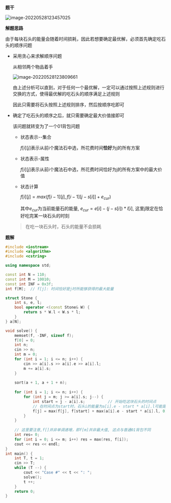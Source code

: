 **题干**

![image-20220528123457025](http://www.cdn.liver0377.xyz/typora/202205281235438.png)



**解题思路**

由于每块石头的能量会随着时间损耗，因此若想要确定最优解，必须首先确定吃石头的顺序问题

- 采用贪心来求解顺序问题

  从相邻两个物品着手

  ![image-20220528123809661](http://www.cdn.liver0377.xyz/typora/202205281238341.png)

  由上述分析可以直到，对于任何一个最优解，一定可以通过按照上述规则进行交换的方式，使得最优解的吃石头的顺序满足上述规则

  因此只需要将石头按照上述规则排序，然后按顺序吃即可

- 确定了吃石头的顺序之后，就只需要确定最大价值接即可

  该问题就转变为了一个01背包问题

  - 状态表示--集合

    $f[i][j]$表示从前i个魔法石中选，所花费时间**恰好**为j的所有方案

  - 状态表示-属性

    $f[i][j]$表示从前i个魔法石中选，所花费时间恰好为j的所有方案中的最大价值

  - 状态计算

    $f[i][j] = max(f[i - 1][j], f[i - 1][j - s[i]] + e_{cur})$

    其中$e_{cur}$为当前能量石的能量, $e_{cur} = e[i] - (j - s[i]) * l[i]$, 这里j限定在恰好吃完某一块石头的时刻

  > 在吃一块石头时，石头的能量不会损耗



**题解**

```cpp
#include <iostream>
#include <algorithm>
#include <cstring>

using namespace std;

const int N = 110;
const int M = 10010;
const int INF = 0x3f;
int f[M];  // f[j]: 时间恰好是j时所能够获得的最大能量

struct Stone {
    int s, e, l;
    bool operator <(const Stone& W) {
        return s * W.l < W.s * l;
    }
} a[N];

void solve() {
    memset(f, -INF, sizeof f);
    f[0] = 0;
    int n;
    cin >> n;
    int m = 0;
    for (int i = 1; i <= n; i++) {
        cin >> a[i].s >> a[i].e >> a[i].l;
        m += a[i].s;
    }
    
    sort(a + 1, a + 1 + n);
    
    for (int i = 1; i <= n; i++) {
        for (int j = m; j >= a[i].s; j--) {
            int start = j - a[i].s;          // 开始吃这块石头的时间点
            // 在时间点为start时，石头i的能量为a[i].e - start * a[i].l可能是负数
            f[j] = max(f[j], f[start] + max(a[i].e - start * a[i].l, 0));
        }
    }
    
    // 这里要注意,f[]并非单调递增，即f[m]并非最大值, 这点与普通01背包不同
    int res= 0;
    for (int i = 0; i <= m; i++) res = max(res, f[i]);
    cout << res << endl;
}
int main() {
    int T, t = 1;
    cin >> T;
    while (T --) {
        cout << "Case #" << t << ": ";
        solve();
        t ++;
    }
    return 0;
}
```

